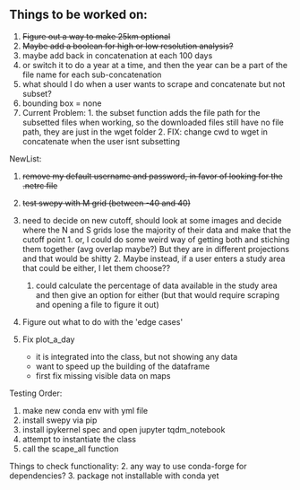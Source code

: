 
## Things to be worked on:
1. <s>Figure out a way to make 25km optional</s>
  1. <s>Maybe add a boolean for high or low resolution analysis?</s>
2. maybe add back in concatenation at each 100 days
  1. or switch it to do a year at a time, and then the year can be a part of the file name for each sub-concatenation
3. what should I do when a user wants to scrape and concatenate but not subset?
  1. bounding box = none
  2. Current Problem:
    1. the subset function adds the file path for the subsetted files when working, so the downloaded files still have no file path, they are just in the wget folder
    2. FIX: change cwd to wget in concatenate when the user isnt subsetting 



NewList:
1. <s>remove my default username and password, in favor of looking for the .netrc file</s>

2. <s>test swepy with M grid (between -40 and 40)</s>
  1. need to decide on new cutoff, should look at some images and decide where the N and S grids lose the majority of their data and make that the cutoff point
    1. or, I could do some weird way of getting both and stiching them together (avg overlap maybe?) But they are in different projections and that would be shitty
    2. Maybe instead, if a user enters a study area that could be either, I let them choose??
      1. could calculate the percentage of data available in the study area and then give an option for either (but that would require scraping and opening a file to figure it out)

3. Figure out what to do with the 'edge cases'

3. Fix plot_a_day
    - it is integrated into the class, but not showing any data
    - want to speed up the building of the dataframe
    - first fix missing visible data on maps




Testing Order:
1. make new conda env with yml file
2. install swepy via pip
3. install ipykernel spec and open jupyter tqdm_notebook
4. attempt to instantiate the class
5. call the scape_all function

Things to check functionality:
2. any way to use conda-forge for dependencies?
3. package not installable with conda yet
